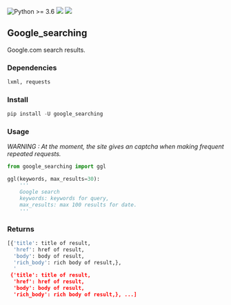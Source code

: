 ![Python >= 3.6](https://img.shields.io/badge/python->=3.6-red.svg) [![](https://badgen.net/github/release/deedy5/google_searching)](https://github.com/deedy5/google_searching/releases) [![](https://badge.fury.io/py/google-searching.svg)](https://pypi.org/project/google_searching) 
## Google_searching

Google.com search results.

### Dependencies
```python
lxml, requests
```
### Install
```python
pip install -U google_searching
```

### Usage
*WARNING : At the moment, the site gives an captcha when making frequent repeated requests.*
```python
from google_searching import ggl

ggl(keywords, max_results=30):
    '''
    Google search
    keywords: keywords for query,
    max_results: max 100 results for date.
    '''
```
### Returns
```python
[{'title': title of result,
  'href': href of result,
  'body': body of result,
  'rich_body': rich body of result,},
  '
 {'title': title of result,
  'href': href of result,
  'body': body of result,
  'rich_body': rich body of result,}, ...]
```
